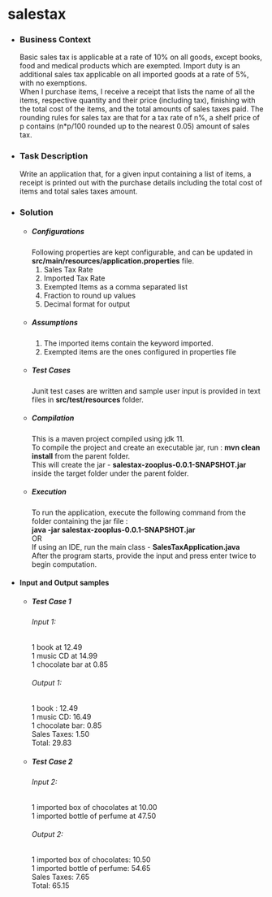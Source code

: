 # salestax

<ul>
<li>
<h3>Business Context</h3>

Basic sales tax is applicable at a rate of 10% on all goods, except books, food and medical products which are exempted. Import duty is an additional sales tax applicable on all imported goods at a rate of 5%, with no exemptions.<br>
When I purchase items, I receive a receipt that lists the name of all the items, respective quantity and their price (including tax), finishing with the total cost of the items, and the total amounts of sales taxes paid. The rounding rules for sales tax are that for a tax rate of n%, a shelf price of p contains (n*p/100 rounded up to the nearest 0.05) amount of sales tax.</li>

<li><h3>Task Description</h3>
Write an application that, for a given input containing a list of items, a receipt is printed out with the purchase details including the total cost of items and total sales taxes amount.</li>

<li><h3>Solution</h3>
<ul>
<li>
<h5>Configurations</h5>
Following properties are kept configurable, and can be updated in <b>src/main/resources/application.properties</b> file.
<ol>
<li>Sales Tax Rate</li>
<li>Imported Tax Rate</li>
<li>Exempted Items as a comma separated list</li>
<li>Fraction to round up values</li>
<li>Decimal format for output</li>
</ol>
</li>
<li><h5>Assumptions</h5>
<ol>
<li>The imported items contain the keyword imported.</li>
<li>Exempted items are the ones configured in properties file</li>
</ol>
</li>
<li><h5>Test Cases</h5>
Junit test cases are written and sample user input is provided in text files in <b>src/test/resources</b> folder.</li>

<li><h5>Compilation</h5>
This is a maven project compiled using jdk 11.<br>
To compile the project and create an executable jar, run : <b>mvn clean install</b> from the parent folder.<br>
This will create the jar - <b>salestax-zooplus-0.0.1-SNAPSHOT.jar</b> inside the target folder under the parent folder.
<li><h5>Execution</h5>
To run the application, execute the following command from the folder containing the jar file :<br>
<b>java -jar salestax-zooplus-0.0.1-SNAPSHOT.jar</b><br>
OR<br>
If using an IDE, run the main class - <b>SalesTaxApplication.java</b><br>
After the program starts, provide the input and press enter twice to begin computation.</li>
</ul>
<li><h4>Input and Output samples</h4>
<ul>
<li><h5>Test Case 1</h5>
<h6>Input 1:</h6>
1 book at 12.49<br>
1 music CD at 14.99<br>
1 chocolate bar at 0.85<br>
<h6>Output 1:</h6>
1 book : 12.49<br>
1 music CD: 16.49<br>
1 chocolate bar: 0.85<br>
Sales Taxes: 1.50<br>
Total: 29.83<br>
</li>
<li><h5>Test Case 2</h5>
<h6>Input 2:</h6>
1 imported box of chocolates at 10.00<br>
1 imported bottle of perfume at 47.50<br>
<h6>Output 2:</h6>
1 imported box of chocolates: 10.50<br>
1 imported bottle of perfume: 54.65<br>
Sales Taxes: 7.65<br>
Total: 65.15<br></li>
</li>
</ul>